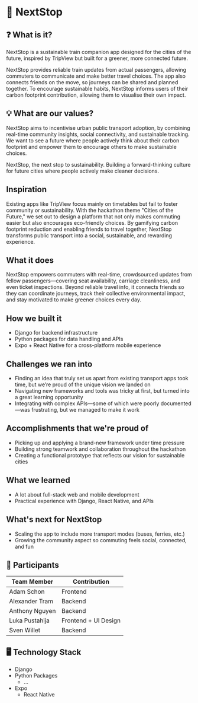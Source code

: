 # 🚂 NextStop
## ❓ What is it?
NextStop is a sustainable train companion app designed for the cities of the future, inspired by TripView but built for a greener, more connected future. 

NextStop provides reliable train updates from actual passengers, allowing commuters to communicate and make better travel choices. The app also connects friends on the move, so journeys can be shared and planned together. To encourage sustainable habits, NextStop informs users of their carbon footprint contribution, allowing them to visualise their own impact.

## 💡 What are our values?
NextStop aims to incentivise urban public transport adoption, by combining real-time community insights, social connectivity, and sustainable tracking. We want to see a future where people actively think about their carbon footprint and empower them to encourage others to make sustainable choices. 

NextStop, the next stop to sustainability. Building a forward-thinking culture for future cities where people actively make cleaner decisions.

## Inspiration
Existing apps like TripView focus mainly on timetables but fail to foster community or sustainability. With the hackathon theme "Cities of the Future," we set out to design a platform that not only makes commuting easier but also encourages eco-friendly choices. By gamifying carbon footprint reduction and enabling friends to travel together, NextStop transforms public transport into a social, sustainable, and rewarding experience.
## What it does
NextStop empowers commuters with real-time, crowdsourced updates from fellow passengers—covering seat availability, carriage cleanliness, and even ticket inspections. Beyond reliable travel info, it connects friends so they can coordinate journeys, track their collective environmental impact, and stay motivated to make greener choices every day.
## How we built it
- Django for backend infrastructure
- Python packages for data handling and APIs
- Expo + React Native for a cross-platform mobile experience
## Challenges we ran into
- Finding an idea that truly set us apart from existing transport apps took time, but we’re proud of the unique vision we landed on
- Navigating new frameworks and tools was tricky at first, but turned into a great learning opportunity
- Integrating with complex APIs—some of which were poorly documented—was frustrating, but we managed to make it work
## Accomplishments that we're proud of
- Picking up and applying a brand-new framework under time pressure
- Building strong teamwork and collaboration throughout the hackathon
- Creating a functional prototype that reflects our vision for sustainable cities
## What we learned
- A lot about full-stack web and mobile development
- Practical experience with Django, React Native, and APIs
## What's next for NextStop
- Scaling the app to include more transport modes (buses, ferries, etc.)
- Growing the community aspect so commuting feels social, connected, and fun

## 👤 Participants
| **Team Member** 	| **Contribution**      |
|-----------------	|----------------------	|
| Adam Schon      	| Frontend             	|
| Alexander Tram  	| Backend              	|
| Anthony Nguyen  	| Backend              	|
| Luka Pustahija  	| Frontend + UI Design 	|
| Sven Willet     	| Backend              	|

## 🖥 Technology Stack
* Django
* Python Packages
  * ...
* Expo
  * React Native
